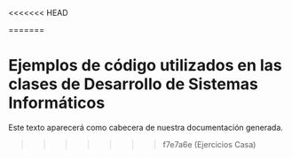 <<<<<<< HEAD

=======
# Ejemplos de código utilizados en las clases de Desarrollo de Sistemas Informáticos

Este texto aparecerá como cabecera de nuestra documentación generada.
>>>>>>> f7e7a6e (Ejercicios Casa)
